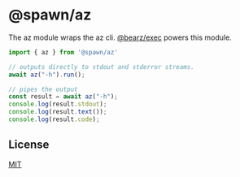 # @spawn/az

The az module wraps the az cli. [@bearz/exec](https://jsr.io/@bearz/exec)
powers this module.

```typescript
import { az } from '@spawn/az'

// outputs directly to stdout and stderror streams.
await az("-h").run();

// pipes the output
const result = await az("-h");
console.log(result.stdout);
console.log(result.text());
console.log(result.code);
```

## License

[MIT](./LICENSE.md)
